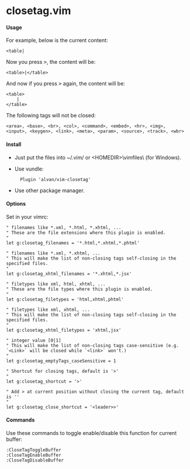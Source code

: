 closetag.vim
============

#### Usage

For example, below is the current content:

    <table|

Now you press <kbd>&gt;</kbd>, the content will be:

    <table>|</table>

And now if you press <kbd>&gt;</kbd> again, the content will be:

    <table>
        |
    </table>

The following tags will not be closed:

    <area>, <base>, <br>, <col>, <command>, <embed>, <hr>, <img>, 
    <input>, <keygen>, <link>, <meta>, <param>, <source>, <track>, <wbr>

#### Install

* Just put the files into ~/.vim/ or &lt;HOMEDIR&gt;\vimfiles\ (for Windows).

* Use vundle:

        Plugin 'alvan/vim-closetag'

* Use other package manager.

#### Options

Set in your vimrc:

    " filenames like *.xml, *.html, *.xhtml, ...
    " These are the file extensions where this plugin is enabled.
    "
    let g:closetag_filenames = '*.html,*.xhtml,*.phtml'

    " filenames like *.xml, *.xhtml, ...
    " This will make the list of non-closing tags self-closing in the specified files.
    "
    let g:closetag_xhtml_filenames = '*.xhtml,*.jsx'

    " filetypes like xml, html, xhtml, ...
    " These are the file types where this plugin is enabled.
    "
    let g:closetag_filetypes = 'html,xhtml,phtml'

    " filetypes like xml, xhtml, ...
    " This will make the list of non-closing tags self-closing in the specified files.
    "
    let g:closetag_xhtml_filetypes = 'xhtml,jsx'

    " integer value [0|1]
    " This will make the list of non-closing tags case-sensitive (e.g. `<Link>` will be closed while `<link>` won't.)
    "
    let g:closetag_emptyTags_caseSensitive = 1

    " Shortcut for closing tags, default is '>'
    "
    let g:closetag_shortcut = '>'

    " Add > at current position without closing the current tag, default is ''
    "
    let g:closetag_close_shortcut = '<leader>>'

#### Commands

Use these commands to toggle enable/disable this function for current buffer:

    :CloseTagToggleBuffer
    :CloseTagEnableBuffer
    :CloseTagDisableBuffer

